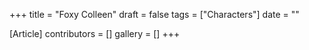 +++
title = "Foxy Colleen"
draft = false
tags = ["Characters"]
date = ""

[Article]
contributors = []
gallery = []
+++